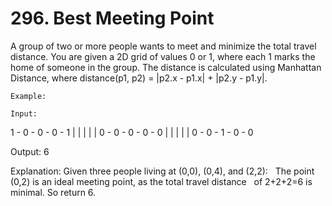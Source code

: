 # 296. Best Meeting Point

A group of two or more people wants to meet and minimize the total travel distance. You are
        given a 2D grid of values 0 or 1, where each 1 marks the home of someone in the group. The
        distance is calculated using Manhattan Distance, where distance(p1,
        p2) = |p2.x - p1.x| + |p2.y - p1.y|.

    Example:

    Input:

1 - 0 - 0 - 0 - 1
|   |   |   |   |
0 - 0 - 0 - 0 - 0
|   |   |   |   |
0 - 0 - 1 - 0 - 0

Output: 6

Explanation: Given three people living at (0,0), (0,4), and (2,2):
             The point (0,2) is an ideal meeting point, as the total travel distance
             of 2+2+2=6 is minimal. So return 6.